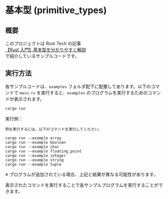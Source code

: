 # 基本型 (primitive_types)

## 概要

このプロジェクトは Rust Tech の記事  
[【Rust 入門】基本型を分かりやすく解説](https://rust-tech.nkhn37.net/rust-basic-types/)  
で紹介しているサンプルコードです。

## 実行方法

各サンプルコードは、`examples` フォルダ配下に配置してあります。以下のコマンドで `main.rs` を実行すると、`examples` のプログラムを実行するためのコマンドが表示されます。

```bash
cargo run
```

実行例：

```
例を実行するには、以下のコマンドを実行してください。

cargo run --example array
cargo run --example boolean
cargo run --example char
cargo run --example floating_point
cargo run --example integer
cargo run --example string
cargo run --example tuple
```

※ プログラムが追加されている場合、上記と結果が異なる可能性があります。

表示されたコマンドを実行することで各サンプルプログラムを実行することができます。
